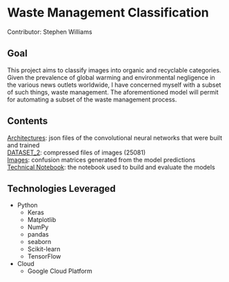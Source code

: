 # Waste Management Classification

Contributor: Stephen Williams

## Goal 
This project aims to classify images into organic and recyclable categories.  Given the prevalence of global warming and environmental negligence in the various news outlets worldwide, I have concerned myself with a subset of such things, waste management.  The aforementioned model will permit for automating a subset of the waste management process.

## Contents 
[Architectures](https://github.com/smw150430/Waste-Management-Classification/tree/master/Architectures): json files of the convolutional neural networks that were built and trained  
[DATASET_2](https://github.com/smw150430/Waste-Management-Classification/tree/master/DATASET_2): compressed files of images (25081)  
[Images](https://github.com/smw150430/Waste-Management-Classification/tree/master/Images): confusion matrices generated from the model predictions  
[Technical Notebook](https://github.com/smw150430/Waste-Management-Classification/blob/master/working_notebook.ipynb): the notebook used to build and evaluate the models  

## Technologies Leveraged  
  * Python  
    * Keras  
    * Matplotlib  
    * NumPy  
    * pandas  
    * seaborn  
    * Scikit-learn  
    * TensorFlow  
  * Cloud  
    * Google Cloud Platform 